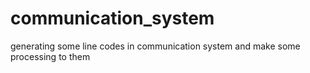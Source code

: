 # communication_system
generating some line codes in communication system and make some processing to them

